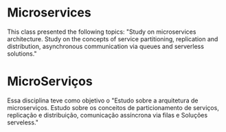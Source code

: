 # Microservices

This class presented the following topics: "Study on microservices architecture. Study on the concepts of service partitioning, replication and distribution, asynchronous communication via queues and serverless solutions."

# MicroServiços

Essa disciplina teve como objetivo o "Estudo sobre a arquitetura de microserviços. Estudo sobre os conceitos de
particionamento de serviços, replicação e distribuição, comunicação assíncrona
via filas e Soluções serveless."
